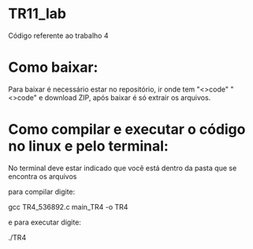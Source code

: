 # TR11_lab
Código referente ao trabalho 4

# Como baixar:
Para baixar é necessário estar no repositório, ir onde tem "<>code" "<>code" e download ZIP, após baixar é só extrair os arquivos.

# Como compilar e executar o código no linux e pelo terminal:
No terminal deve estar indicado que você está dentro da pasta que se encontra os arquivos

para compilar digite:

gcc TR4_536892.c main_TR4 -o TR4

e para executar digite:

./TR4
